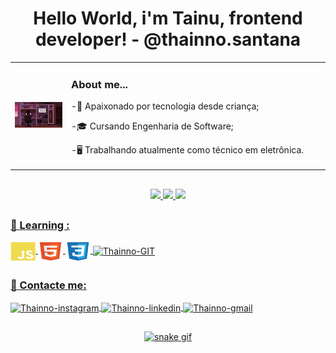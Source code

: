 <h1 align="center">Hello World, i'm Tainu, frontend developer! - @thainno.santana</h1>

<table align="center" border="0" cellspacing="0" cellpadding="0">
  <tr>
    <td style="border: 0";>
      <img width="450" src="tainu.gif" />
    </td>
    <td width="400" style="border: 0";>
      <h3>About me...</h3>
      <p>
        -👶 Apaixonado por tecnologia desde criança;
      </p>
      <p>
        -🎓 Cursando Engenharia de Software;
      </p>
      <p>
        -🖥️ Trabalhando atualmente como técnico em eletrônica.
      </p>
    </tr>
</table>

##

<div align="center">
  <a href="https://github.com/Thainno">
  <img height="160em" src="https://github-readme-stats.vercel.app/api?username=Thainno&show_icons=true&theme=highcontrast&include_all_commits=true&count_private=true"/>
  <img height="160em" src="https://github-readme-stats.vercel.app/api/top-langs/?username=Thainno&layout=compact&langs_count=7&theme=highcontrast"/>
  <img height="160em" src="https://github-readme-streak-stats.herokuapp.com/?user=thainno&theme=highcontrast&hide_border=false"/>  
</div>
  
##
  
 <div>
   <h3>🌱 Learning :</h3>
   <img align="center" alt="Thainno-Js" height="30" width="40" src="https://raw.githubusercontent.com/devicons/devicon/master/icons/javascript/javascript-plain.svg">
   <img align="center" alt="Thainno-HTML" height="30" width="40" src="https://raw.githubusercontent.com/devicons/devicon/master/icons/html5/html5-original.svg">
   <img align="center" alt="Thainno-CSS" height="30" width="40" src="https://raw.githubusercontent.com/devicons/devicon/master/icons/css3/css3-original.svg">
   <img align="center" alt="Thainno-GIT" height="30" width="40" src="https://camo.githubusercontent.com/dc9e7e657b4cd5ba7d819d1a9ce61434bd0ddbb94287d7476b186bd783b62279/68747470733a2f2f63646e2e6a7364656c6976722e6e65742f67682f64657669636f6e732f64657669636f6e2f69636f6e732f6769742f6769742d6f726967696e616c2e737667">
 </div>
  
 ## 
  
<div>    
   <h3>💬 Contacte me:</h3>
   <img align="center" alt="Thainno-instagram" height="30" width="40" src="https://www.svgrepo.com/show/111199/instagram.svg" href="https://www.instagram.com/thainno.santana/">
   <img align="center" alt="Thainno-linkedin" height="30" width="40" src="https://www.svgrepo.com/show/157006/linkedin.svg" href="https://www.linkedin.com/in/thainno-santana/">
   <img align="center" alt="Thainno-gmail" height="30" width="40" src="https://www.svgrepo.com/show/223047/gmail.svg" href="mailto:thainnosv@gmail.com">
</div>
  
  ##
  
<div align="center">   
    
 ![snake gif](https://github.com/Thainno/Thainno/blob/output/github-contribution-grid-snake.svg)
  
</div>

